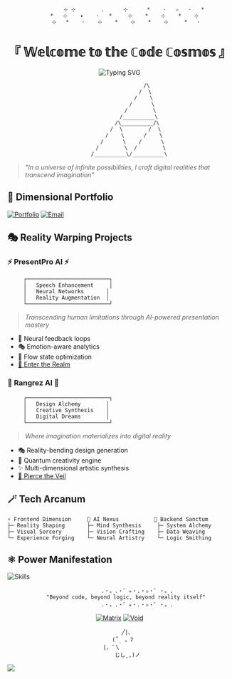 <div align="center">

```ascii
           ⊹ ⊹        .      ⊹      *    ·   ✧   ·   *  
    *   ⊹    ✦    ·   *     ⊹    *    ⊹    *    ⊹ 
      ⊹   *    ·    ⊹    *    ⊹    *    ⊹     *   ·  
```

# 『 𝕎𝕖𝕝𝕔𝕠𝕞𝕖 𝕥𝕠 𝕥𝕙𝕖 ℂ𝕠𝕕𝕖 ℂ𝕠𝕤𝕞𝕠𝕤 』

<img src="https://readme-typing-svg.demolab.com?font=Fira+Code&size=24&duration=4000&pause=1000&color=7A28F7&center=true&vCenter=true&width=435&lines=Digital+Architect;AI+Sorcerer;Reality+Engineer;Tech+Visionary;Code+Alchemist;Dream+Weaver;Innovation+Sage" alt="Typing SVG" />

```ascii
                 /\
                /  \
               /    \
              /      \
             /        \
            /__________\
           /\__________/\
          /  \        /  \
         /    \      /    \
        /      \    /      \
       /        \  /        \
      /__________\/__________\
```

</div>

> *"In a universe of infinite possibilities, I craft digital realities that transcend imagination"*

## 🌌 Dimensional Portfolio

[![Portfolio](https://img.shields.io/badge/Devsaura-Enter_The_Matrix-blueviolet?style=for-the-badge&logo=about.me&logoColor=white)](https://devsaura.com)
[![Email](https://img.shields.io/badge/Summon_Me-✉️_saadaryf@gmail.com-ff69b4?style=for-the-badge&logo=gmail&logoColor=white)](mailto:saadaryf@gmail.com)

## 🎭 Reality Warping Projects

### ⚡ PresentPro AI ⚡
```ascii
     ┌──────────────────────────┐
     │   Speech Enhancement     │
     │   Neural Networks       │
     │   Reality Augmentation  │
     └──────────────────────────┘
```
> *Transcending human limitations through AI-powered presentation mastery*
- 🧠 Neural feedback loops
- 🎭 Emotion-aware analytics
- 🌊 Flow state optimization
- [🌟 Enter the Realm](https://speech.devsaura.com)

### 🎨 Rangrez AI 🎨
```ascii
     ┌──────────────────────────┐
     │   Design Alchemy        │
     │   Creative Synthesis    │
     │   Digital Dreams        │
     └──────────────────────────┘
```
> *Where imagination materializes into digital reality*
- 🎭 Reality-bending design generation
- 🌈 Quantum creativity engine
- ✨ Multi-dimensional artistic synthesis
- [🌟 Pierce the Veil](https://rangrezai.com)

## 🪄 Tech Arcanum

```ascii
⚡ Frontend Dimension     🧠 AI Nexus           🏰 Backend Sanctum
├─ Reality Shaping       ├─ Mind Synthesis     ├─ System Alchemy
├─ Visual Sorcery        ├─ Vision Crafting    ├─ Data Weaving
└─ Experience Forging    └─ Neural Artistry    └─ Logic Smithing
```

## ⚛️ Power Manifestation

![Skills](https://skillicons.dev/icons?i=react,python,java,spring,docker,aws,flask,threejs,git&theme=dark)

<div align="center">

```ascii
           .・。.・゜✭・.・✫・゜・。.
    "Beyond code, beyond logic, beyond reality itself"
           .・。.・゜✭・.・✫・゜・。.
```

[![Matrix](https://img.shields.io/badge/Enter-The_Matrix-success?style=for-the-badge&logo=matrix&logoColor=white)](https://devsaura.com)
[![Void](https://img.shields.io/badge/Touch-The_Void-purple?style=for-the-badge&logo=darkside&logoColor=white)](https://linkedin.com/in/saadaryf)

```ascii
     ╱|、
    (˚ˎ 。7  
     |、˜〵          
     じしˍ,)ノ
```

</div>

![](https://hit.yhype.me/github/profile?user_id=saadaryf)
